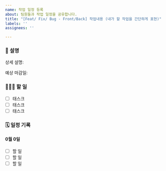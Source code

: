 ```yaml
---
name: 작업 일정 등록
about: 팀원들과 작업 일정을 공유합니다.
title: "[Feat/ Fix/ Bug - Front/Back] 작업내용 (내가 할 작업을 간단하게 표현)"
labels: ''
assignees: ''

---
```


### 💌 설명 
<!--선택 기재 사항입니다. -->
상세 설명:

<!--필수 기재 사항입니다. -->
예상 마감일:

### 👩🏻‍💻 할 일 
<!-- 작업을 의미있는 작은 단위로 쪼개서 적어주세요. -->
- [ ]  태스크
- [ ]  태스크
- [ ]  태스크

### 🗓 일정 기록
<!-- 매일 작업 시작 전 할 일을 적고 완료되면 체크박스를 표시합니다. -->
#### 0월 0일
- [ ]  할 일
- [ ]  할 일
- [ ]  할 일
